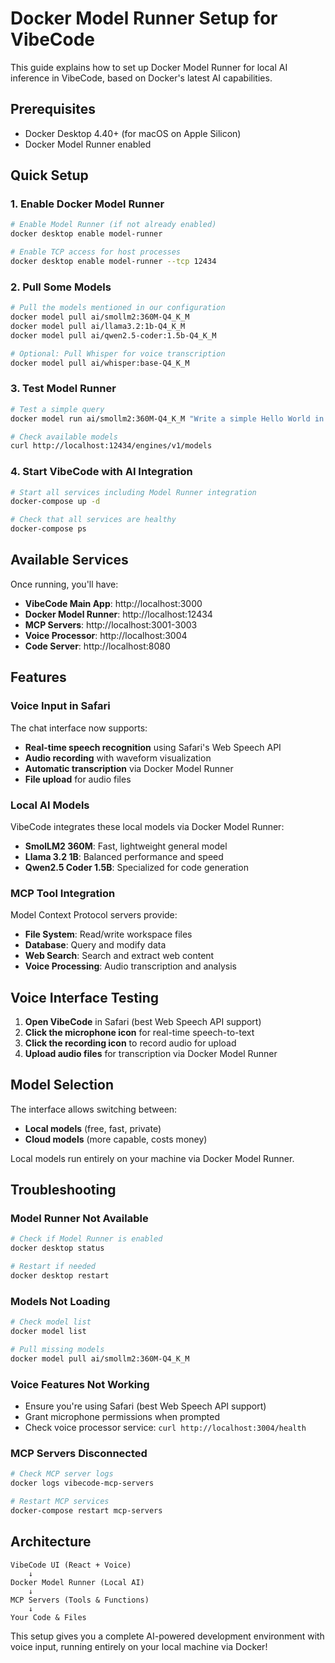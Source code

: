 # Docker Model Runner Setup for VibeCode

This guide explains how to set up Docker Model Runner for local AI inference in VibeCode, based on Docker's latest AI capabilities.

## Prerequisites

- Docker Desktop 4.40+ (for macOS on Apple Silicon)
- Docker Model Runner enabled

## Quick Setup

### 1. Enable Docker Model Runner

```bash
# Enable Model Runner (if not already enabled)
docker desktop enable model-runner

# Enable TCP access for host processes
docker desktop enable model-runner --tcp 12434
```

### 2. Pull Some Models

```bash
# Pull the models mentioned in our configuration
docker model pull ai/smollm2:360M-Q4_K_M
docker model pull ai/llama3.2:1b-Q4_K_M  
docker model pull ai/qwen2.5-coder:1.5b-Q4_K_M

# Optional: Pull Whisper for voice transcription
docker model pull ai/whisper:base-Q4_K_M
```

### 3. Test Model Runner

```bash
# Test a simple query
docker model run ai/smollm2:360M-Q4_K_M "Write a simple Hello World in JavaScript"

# Check available models
curl http://localhost:12434/engines/v1/models
```

### 4. Start VibeCode with AI Integration

```bash
# Start all services including Model Runner integration
docker-compose up -d

# Check that all services are healthy
docker-compose ps
```

## Available Services

Once running, you'll have:

- **VibeCode Main App**: http://localhost:3000
- **Docker Model Runner**: http://localhost:12434 
- **MCP Servers**: http://localhost:3001-3003
- **Voice Processor**: http://localhost:3004
- **Code Server**: http://localhost:8080

## Features

### Voice Input in Safari

The chat interface now supports:
- **Real-time speech recognition** using Safari's Web Speech API
- **Audio recording** with waveform visualization  
- **Automatic transcription** via Docker Model Runner
- **File upload** for audio files

### Local AI Models

VibeCode integrates these local models via Docker Model Runner:
- **SmolLM2 360M**: Fast, lightweight general model
- **Llama 3.2 1B**: Balanced performance and speed
- **Qwen2.5 Coder 1.5B**: Specialized for code generation

### MCP Tool Integration

Model Context Protocol servers provide:
- **File System**: Read/write workspace files
- **Database**: Query and modify data
- **Web Search**: Search and extract web content
- **Voice Processing**: Audio transcription and analysis

## Voice Interface Testing

1. **Open VibeCode** in Safari (best Web Speech API support)
2. **Click the microphone icon** for real-time speech-to-text
3. **Click the recording icon** to record audio for upload
4. **Upload audio files** for transcription via Docker Model Runner

## Model Selection

The interface allows switching between:
- **Local models** (free, fast, private)
- **Cloud models** (more capable, costs money)

Local models run entirely on your machine via Docker Model Runner.

## Troubleshooting

### Model Runner Not Available
```bash
# Check if Model Runner is enabled
docker desktop status

# Restart if needed
docker desktop restart
```

### Models Not Loading
```bash
# Check model list
docker model list

# Pull missing models
docker model pull ai/smollm2:360M-Q4_K_M
```

### Voice Features Not Working
- Ensure you're using Safari (best Web Speech API support)
- Grant microphone permissions when prompted
- Check voice processor service: `curl http://localhost:3004/health`

### MCP Servers Disconnected
```bash
# Check MCP server logs
docker logs vibecode-mcp-servers

# Restart MCP services
docker-compose restart mcp-servers
```

## Architecture

```
VibeCode UI (React + Voice)
    ↓
Docker Model Runner (Local AI)
    ↓  
MCP Servers (Tools & Functions)
    ↓
Your Code & Files
```

This setup gives you a complete AI-powered development environment with voice input, running entirely on your local machine via Docker! 